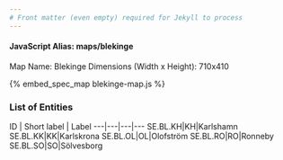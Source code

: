 ```yaml
---
# Front matter (even empty) required for Jekyll to process
---
```


#### JavaScript Alias: maps/blekinge

Map Name: Blekinge
Dimensions (Width x Height): 710x410



{% embed_spec_map blekinge-map.js %}

### List of Entities

ID | Short label | Label
---|---|---|---
SE.BL.KH|KH|Karlshamn
SE.BL.KK|KK|Karlskrona
SE.BL.OL|OL|Olofström
SE.BL.RO|RO|Ronneby
SE.BL.SO|SO|Sölvesborg

